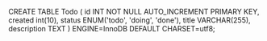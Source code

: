 CREATE TABLE Todo (
	id INT NOT NULL AUTO_INCREMENT PRIMARY KEY,
	created int(10),
	status ENUM('todo', 'doing', 'done'),
	title VARCHAR(255),
	description TEXT
) ENGINE=InnoDB DEFAULT CHARSET=utf8;
